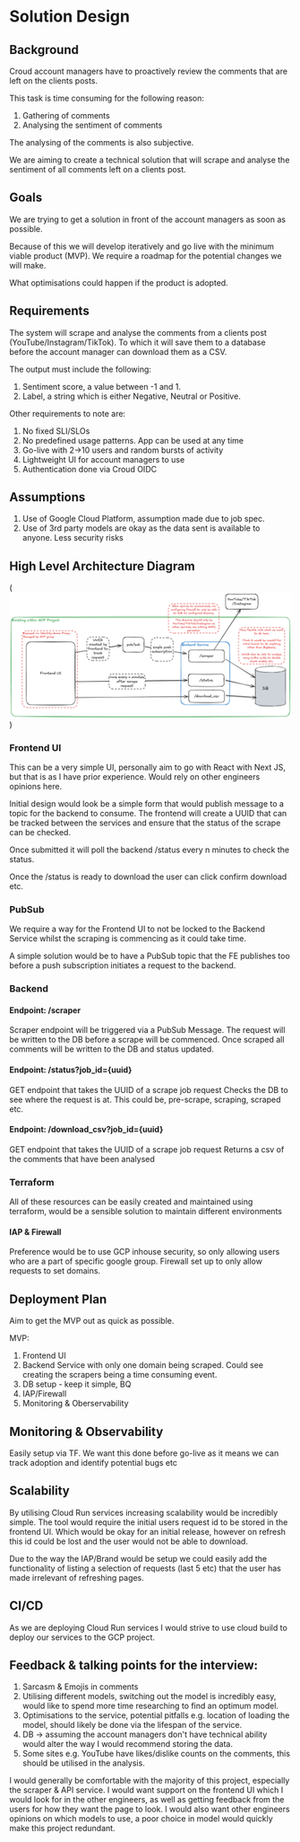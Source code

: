 # Solution Design

## Background

Croud account managers have to proactively review the comments that are left on the clients posts.

This task is time consuming for the following reason:
1. Gathering of comments
2. Analysing the sentiment of comments

The analysing of the comments is also subjective. 

We are aiming to create a technical solution that will scrape and analyse the sentiment of all comments left on a clients post.


## Goals

We are trying to get a solution in front of the account managers as soon as possible.

Because of this we will develop iteratively and go live with the minimum viable product (MVP). We require a roadmap for the potential changes we will make.

What optimisations could happen if the product is adopted.

## Requirements

The system will scrape and analyse the comments from a clients post (YouTube/Instagram/TikTok). To which it will save them to a database before the account manager can download them as a CSV.

The output must include the following: 
1. Sentiment score, a value between -1 and 1.
2. Label, a string which is either Negative, Neutral or Positive.

Other requirements to note are:
1. No fixed SLI/SLOs
2. No predefined usage patterns. App can be used at any time
3. Go-live with 2->10 users and random bursts of activity
4. Lightweight UI for account managers to use
5. Authentication done via Croud OIDC

## Assumptions

1. Use of Google Cloud Platform, assumption made due to job spec.
2. Use of 3rd party models are okay as the data sent is available to anyone. Less security risks

## High Level Architecture Diagram

(![alt text](<High Level Architecture Diagram.png>))

### Frontend UI

This can be a very simple UI, personally aim to go with React with Next JS, but that is as I have prior experience. Would rely on other engineers opinions here.

Initial design would look be a simple form that would publish message to a topic for the backend to consume. The frontend will create a UUID that can be tracked between the services and ensure that the status of the scrape can be checked.

Once submitted it will poll the backend /status every n minutes to check the status.

Once the /status is ready to download the user can click confirm download etc.

### PubSub

We require a way for the Frontend UI to not be locked to the Backend Service whilst the scraping is commencing as it could take time.

A simple solution would be to have a PubSub topic that the FE publishes too before a push subscription initiates a request to the backend.

### Backend 

#### Endpoint: /scraper
Scraper endpoint will be triggered via a PubSub Message. The request will be written to the DB before a scrape will be commenced.
Once scraped all comments will be written to the DB and status updated.

#### Endpoint: /status?job_id={uuid}
GET endpoint that takes the UUID of a scrape job request
Checks the DB to see where the request is at. This could be, pre-scrape, scraping, scraped etc.

#### Endpoint: /download_csv?job_id={uuid}
GET endpoint that takes the UUID of a scrape job request
Returns a csv of the comments that have been analysed

### Terraform
All of these resources can be easily created and maintained using terraform, would be a sensible solution to maintain different environments

#### IAP & Firewall

Preference would be to use GCP inhouse security, so only allowing users who are a part of specific google group.
Firewall set up to only allow requests to set domains.

## Deployment Plan

Aim to get the MVP out as quick as possible.

MVP: 
1. Frontend UI
2. Backend Service with only one domain being scraped. Could see creating the scrapers being a time consuming event.
3. DB setup - keep it simple, BQ
4. IAP/Firewall
5. Monitoring & Oberservability


## Monitoring & Observability

Easily setup via TF. We want this done before go-live as it means we can track adoption and identify potential bugs etc


## Scalability

By utilising Cloud Run services increasing scalability would be incredibly simple. The tool would require the initial users request id to be stored in the frontend UI. Which would be okay for an initial release, however on refresh this id could be lost and the user would not be able to download.

Due to the way the IAP/Brand would be setup we could easily add the functionality of listing a selection of requests (last 5 etc) that the user has made irrelevant of refreshing pages. 


## CI/CD

As we are deploying Cloud Run services I would strive to use cloud build to deploy our services to the GCP project.


## Feedback & talking points for the interview:

1. Sarcasm & Emojis in comments
2. Utilising different models, switching out the model is incredibly easy, would like to spend more time researching to find an optimum model.
3. Optimisations to the service, potential pitfalls e.g. location of loading the model, should likely be done via the lifespan of the service. 
4. DB -> assuming the account managers don't have technical ability would alter the way I would recommend storing the data.
5. Some sites e.g. YouTube have likes/dislike counts on the comments, this should be utilised in the analysis.

I would generally be comfortable with the majority of this project, especially the scraper & API service. I would want support on the frontend UI which I would look for in the other engineers, as well as getting feedback from the users for how they want the page to look. I would also want other engineers opinions on which models to use, a poor choice in model would quickly make this project redundant.
